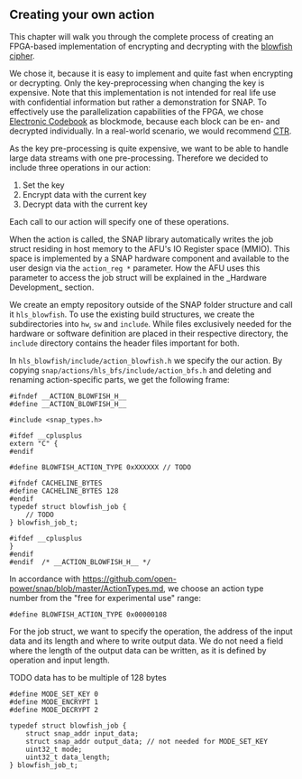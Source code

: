 ## Creating your own action

This chapter will walk you through the complete process of creating an FPGA-based implementation of encrypting and decrypting with the [blowfish cipher](https://en.wikipedia.org/wiki/Blowfish_\(cipher\)).

We chose it, because it is easy to implement and quite fast when encrypting or decrypting. Only the key-preprocessing when changing the key is expensive. Note that this implementation is not intended for real life use with confidential information but rather a demonstration for SNAP. To effectively use the parallelization capabilities of the FPGA, we chose [Electronic Codebook](https://en.wikipedia.org/wiki/Block_cipher_mode_of_operation#Electronic_Codebook_.28ECB.29) as blockmode, because each block can be en- and decrypted individually. In a real-world scenario, we would recommend [CTR](https://en.wikipedia.org/wiki/Block_cipher_mode_of_operation#Counter_.28CTR.29).

As the key pre-processing is quite expensive, we want to be able to handle large data streams with one pre-processing. Therefore we decided to include three operations in our action:

1. Set the key
1. Encrypt data with the current key
1. Decrypt data with the current key

Each call to our action will specify one of these operations.
<div class="brainbox"><span>
When the action is called, the SNAP library automatically writes the job struct residing in host memory to the AFU's IO Register space (MMIO). This space is implemented by a SNAP hardware component and available to the user design via the <code>action_reg *</code> parameter. How the AFU uses this parameter to access the job struct will be explained in the _Hardware Development_ section. 
</span></div>

We create an empty repository outside of the SNAP folder structure and call it `hls_blowfish`. To use the existing build structures, we create the subdirectories into `hw`, `sw` and `include`. While files exclusively needed for the hardware or software definition are placed in their respective directory, the `include` directory contains the header files important for both.

In `hls_blowfish/include/action_blowfish.h` we specify the our action. By copying `snap/actions/hls_bfs/include/action_bfs.h` and deleting and renaming action-specific parts, we get the following frame:

```
#ifndef __ACTION_BLOWFISH_H__
#define __ACTION_BLOWFISH_H__

#include <snap_types.h>

#ifdef __cplusplus
extern "C" {
#endif

#define BLOWFISH_ACTION_TYPE 0xXXXXXX // TODO

#ifndef CACHELINE_BYTES
#define CACHELINE_BYTES 128
#endif
typedef struct blowfish_job {
    // TODO
} blowfish_job_t;

#ifdef __cplusplus
}
#endif
#endif	/* __ACTION_BLOWFISH_H__ */
```

In accordance with https://github.com/open-power/snap/blob/master/ActionTypes.md, we choose an action type number from the "free for experimental use" range:

`#define BLOWFISH_ACTION_TYPE 0x00000108
`

For the job struct, we want to specify the operation, the address of the input data and its length and where to write output data. We do not need a field where the length of the output data can be written, as it is defined by operation and input length.

TODO data has to be multiple of 128 bytes

```
#define MODE_SET_KEY 0
#define MODE_ENCRYPT 1
#define MODE_DECRYPT 2

typedef struct blowfish_job {
    struct snap_addr input_data;
    struct snap_addr output_data; // not needed for MODE_SET_KEY
    uint32_t mode;
    uint32_t data_length;
} blowfish_job_t;
```